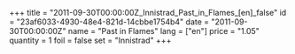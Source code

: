 +++
title = "2011-09-30T00:00:00Z_Innistrad_Past_in_Flames_[en]_false"
id = "23af6033-4930-48e4-821d-14cbbe1754b4"
date = "2011-09-30T00:00:00Z"
name = "Past in Flames"
lang = ["en"]
price = "1.05"
quantity = 1
foil = false
set = "Innistrad"
+++
